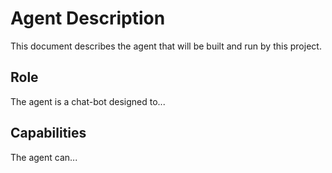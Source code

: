 # Agent Description

This document describes the agent that will be built and run by this project.

## Role

The agent is a chat-bot designed to...

## Capabilities

The agent can...
